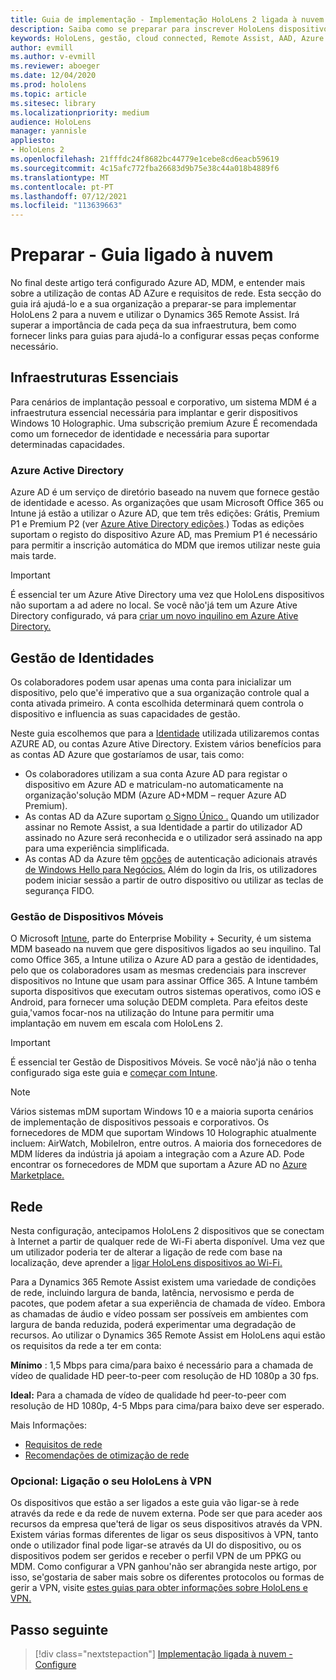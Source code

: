 ```yaml
---
title: Guia de implementação - Implementação HoloLens 2 ligada à nuvem em escala com assistência remota - Prepare
description: Saiba como se preparar para inscrever HoloLens dispositivos através de uma rede Cloud Connected utilizando diretório ativo azul e gestão de identidade.
keywords: HoloLens, gestão, cloud connected, Remote Assist, AAD, Azure AD, MDM, Mobile Device Management
author: evmill
ms.author: v-evmill
ms.reviewer: aboeger
ms.date: 12/04/2020
ms.prod: hololens
ms.topic: article
ms.sitesec: library
ms.localizationpriority: medium
audience: HoloLens
manager: yannisle
appliesto:
- HoloLens 2
ms.openlocfilehash: 21fffdc24f8682bc44779e1cebe8cd6eacb59619
ms.sourcegitcommit: 4c15afc772fba26683d9b75e38c44a018b4889f6
ms.translationtype: MT
ms.contentlocale: pt-PT
ms.lasthandoff: 07/12/2021
ms.locfileid: "113639663"
---
```

# <a name="prepare---cloud-connected-guide"></a>Preparar - Guia ligado à nuvem

No final deste artigo terá configurado Azure AD, MDM, e entender mais sobre a utilização de contas AD AZure e requisitos de rede. Esta secção do guia irá ajudá-lo e a sua organização a preparar-se para implementar HoloLens 2 para a nuvem e utilizar o Dynamics 365 Remote Assist. Irá superar a importância de cada peça da sua infraestrutura, bem como fornecer links para guias para ajudá-lo a configurar essas peças conforme necessário.

## <a name="infrastructure-essentials"></a>Infraestruturas Essenciais

Para cenários de implantação pessoal e corporativo, um sistema MDM é a infraestrutura essencial necessária para implantar e gerir dispositivos Windows 10 Holographic. Uma subscrição premium Azure É recomendada como um fornecedor de identidade e necessária para suportar determinadas capacidades.

### <a name="azure-active-directory"></a>Azure Active Directory

Azure AD é um serviço de diretório baseado na nuvem que fornece gestão de identidade e acesso. As organizações que usam Microsoft Office 365 ou Intune já estão a utilizar o Azure AD, que tem três edições: Grátis, Premium P1 e Premium P2 (ver [Azure Ative Directory edições](https://azure.microsoft.com/documentation/articles/active-directory-editions).) Todas as edições suportam o registo do dispositivo Azure AD, mas Premium P1 é necessário para permitir a inscrição automática do MDM que iremos utilizar neste guia mais tarde.

> [!IMPORTANT]
> É essencial ter um Azure Ative Directory uma vez que HoloLens dispositivos não suportam a ad adere no local. Se você não&#39;já tem um Azure Ative Directory configurado, vá para [criar um novo inquilino em Azure Ative Directory.](/azure/active-directory/fundamentals/active-directory-access-create-new-tenant)

## <a name="identity-management"></a>Gestão de Identidades

Os colaboradores podem usar apenas uma conta para inicializar um dispositivo, pelo que&#39;é imperativo que a sua organização controle qual a conta ativada primeiro. A conta escolhida determinará quem controla o dispositivo e influencia as suas capacidades de gestão.

Neste guia escolhemos que para a [Identidade](/hololens/hololens-identity) utilizada utilizaremos contas AZURE AD, ou contas Azure Ative Directory. Existem vários benefícios para as contas AD Azure que gostaríamos de usar, tais como:

- Os colaboradores utilizam a sua conta Azure AD para registar o dispositivo em Azure AD e matriculam-no automaticamente na organização&#39;solução MDM (Azure AD+MDM – requer Azure AD Premium).
- As contas AD da AZure suportam [o Signo Único .](/azure/active-directory/manage-apps/what-is-single-sign-on) Quando um utilizador assinar no Remote Assist, a sua Identidade a partir do utilizador AD assinado no Azure será reconhecida e o utilizador será assinado na app para uma experiência simplificada.
- As contas AD da Azure têm [opções](/hololens/hololens-identity) de autenticação adicionais através [de Windows Hello para Negócios.](/windows/security/identity-protection/hello-for-business/hello-identity-verification) Além do login da Iris, os utilizadores podem iniciar sessão a partir de outro dispositivo ou utilizar as teclas de segurança FIDO.

### <a name="mobile-device-management"></a>Gestão de Dispositivos Móveis

O Microsoft [Intune](/mem/intune/fundamentals/what-is-intune), parte do Enterprise Mobility + Security, é um sistema MDM baseado na nuvem que gere dispositivos ligados ao seu inquilino. Tal como Office 365, a Intune utiliza o Azure AD para a gestão de identidades, pelo que os colaboradores usam as mesmas credenciais para inscrever dispositivos no Intune que usam para assinar Office 365. A Intune também suporta dispositivos que executam outros sistemas operativos, como iOS e Android, para fornecer uma solução DEDM completa. Para efeitos deste guia,&#39;vamos focar-nos na utilização do Intune para permitir uma implantação em nuvem em escala com HoloLens 2.

> [!IMPORTANT]
> É essencial ter Gestão de Dispositivos Móveis. Se você não&#39;já não o tenha configurado siga este guia e [começar com Intune](/mem/intune/fundamentals/free-trial-sign-up).

> [!NOTE]
> Vários sistemas mDM suportam Windows 10 e a maioria suporta cenários de implementação de dispositivos pessoais e corporativos. Os fornecedores de MDM que suportam Windows 10 Holographic atualmente incluem: AirWatch, MobileIron, entre outros. A maioria dos fornecedores de MDM líderes da indústria já apoiam a integração com a Azure AD. Pode encontrar os fornecedores de MDM que suportam a Azure AD no [Azure Marketplace.](https://azure.microsoft.com/marketplace/)

## <a name="network"></a>Rede

Nesta configuração, antecipamos HoloLens 2 dispositivos que se conectam à Internet a partir de qualquer rede de Wi-Fi aberta disponível. Uma vez que um utilizador poderia ter de alterar a ligação de rede com base na localização, deve aprender a [ligar HoloLens dispositivos ao Wi-Fi.](/hololens/hololens-network)

Para a Dynamics 365 Remote Assist existem uma variedade de condições de rede, incluindo largura de banda, latência, nervosismo e perda de pacotes, que podem afetar a sua experiência de chamada de vídeo. Embora as chamadas de áudio e vídeo possam ser possíveis em ambientes com largura de banda reduzida, poderá experimentar uma degradação de recursos. Ao utilizar o Dynamics 365 Remote Assist em HoloLens aqui estão os requisitos da rede a ter em conta:

**Mínimo** : 1,5 Mbps para cima/para baixo é necessário para a chamada de vídeo de qualidade HD peer-to-peer com resolução de HD 1080p a 30 fps.

**Ideal:** Para a chamada de vídeo de qualidade hd peer-to-peer com resolução de HD 1080p, 4-5 Mbps para cima/para baixo deve ser esperado.

Mais Informações:

- [Requisitos de rede](/dynamics365/mixed-reality/remote-assist/requirements#network-requirements)
- [Recomendações de otimização de rede](/dynamics365/mixed-reality/remote-assist/requirements#dynamics-365-remote-assist-hololens)

### <a name="optional-connect-your-hololens-to-vpn"></a>Opcional: Ligação o seu HoloLens à VPN

Os dispositivos que estão a ser ligados a este guia vão ligar-se à rede através da rede e da rede de nuvem externa. Pode ser que para aceder aos recursos da empresa que&#39;terá de ligar os seus dispositivos através da VPN. Existem várias formas diferentes de ligar os seus dispositivos à VPN, tanto onde o utilizador final pode ligar-se através da UI do dispositivo, ou os dispositivos podem ser geridos e receber o perfil VPN de um PPKG ou MDM. Como configurar a VPN ganhou&#39;não ser abrangida neste artigo, por isso, se&#39;gostaria de saber mais sobre os diferentes protocolos ou formas de gerir a VPN, visite [estes guias para obter informações sobre HoloLens e VPN.](/hololens/hololens-network#vpn)

## <a name="next-step"></a>Passo seguinte

> [!div class="nextstepaction"]
> [Implementação ligada à nuvem - Configure](hololens2-cloud-connected-configure.md)

